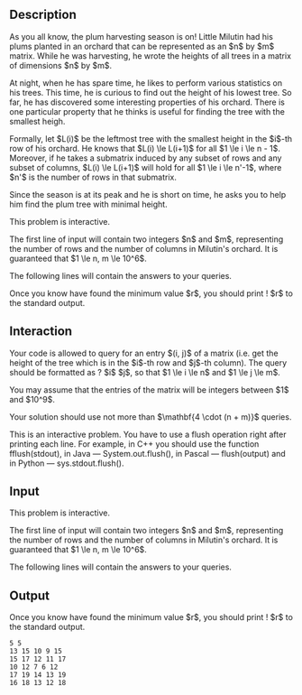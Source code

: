 ## Description

<div><p>As you all know, the plum harvesting season is on! Little Milutin had his plums planted in an orchard that can be represented as an $n$ by $m$ matrix. While he was harvesting, he wrote the heights of all trees in a matrix of dimensions $n$ by $m$.</p><p>At night, when he has spare time, he likes to perform various statistics on his trees. This time, he is curious to find out the height of his lowest tree. So far, he has discovered some interesting properties of his orchard. There is one particular property that he thinks is useful for finding the tree with the smallest heigh.</p><p>Formally, let $L(i)$ be the leftmost tree with the smallest height in the $i$-th row of his orchard. He knows that $L(i) \le L(i+1)$ for all $1 \le i \le n - 1$. Moreover, if he takes a submatrix induced by any subset of rows and any subset of columns, $L(i) \le L(i+1)$ will hold for all $1 \le i \le n'-1$, where $n'$ is the number of rows in that submatrix.</p><p>Since the season is at its peak and he is short on time, he asks you to help him find the plum tree with minimal height.</p></div><div class="input-specification"><p><span class="tex-font-style-bf">This problem is interactive.</span></p><p>The first line of input will contain two integers $n$ and $m$, representing the number of rows and the number of columns in Milutin's orchard. It is guaranteed that $1 \le n, m \le 10^6$.</p><p>The following lines will contain the answers to your queries.</p></div><div class="output-specification"><p>Once you know have found the minimum value $r$, you should print <span class="tex-font-style-tt">! $r$</span> to the standard output.</p></div><div><h2>Interaction</h2><p>Your code is allowed to query for an entry $(i, j)$ of a matrix (i.e. get the height of the tree which is in the $i$-th row and $j$-th column). The query should be formatted as <span class="tex-font-style-tt">? $i$ $j$</span>, so that $1 \le i \le n$ and $1 \le j \le m$.</p><p>You may assume that the entries of the matrix will be integers between $1$ and $10^9$.</p><p><span class="tex-font-style-bf">Your solution should use not more than $\mathbf{4 \cdot (n + m)}$ queries.</span></p><p><span class="tex-font-style-it">This is an interactive problem. You have to use a <span class="tex-font-style-tt">flush</span> operation right after printing each line. For example, in C++ you should use the function <span class="tex-font-style-tt">fflush(stdout)</span>, in Java — <span class="tex-font-style-tt">System.out.flush()</span>, in Pascal — <span class="tex-font-style-tt">flush(output)</span> and in Python — <span class="tex-font-style-tt">sys.stdout.flush()</span>.</span></p></div>

## Input

<p><span class="tex-font-style-bf">This problem is interactive.</span></p><p>The first line of input will contain two integers $n$ and $m$, representing the number of rows and the number of columns in Milutin's orchard. It is guaranteed that $1 \le n, m \le 10^6$.</p><p>The following lines will contain the answers to your queries.</p>

## Output

<p>Once you know have found the minimum value $r$, you should print <span class="tex-font-style-tt">! $r$</span> to the standard output.</p>





```input1
5 5
13 15 10 9 15
15 17 12 11 17
10 12 7 6 12
17 19 14 13 19
16 18 13 12 18
```




```output1

```


